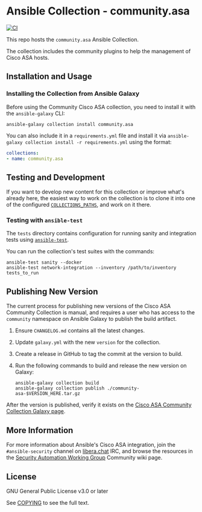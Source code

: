 # Ansible Collection - community.asa

[![CI](https://zuul-ci.org/gated.svg)](https://dashboard.zuul.ansible.com/t/ansible/project/github.com/ansible-collections/community.asa) <!--[![Codecov](https://img.shields.io/codecov/c/github/ansible-collections/community)](https://codecov.io/gh/ansible-collections/community.asa)--> 

This repo hosts the `community.asa` Ansible Collection.

The collection includes the community plugins to help the management of Cisco ASA hosts.


## Installation and Usage

### Installing the Collection from Ansible Galaxy

Before using the Community Cisco ASA collection, you need to install it with the `ansible-galaxy` CLI:

    ansible-galaxy collection install community.asa

You can also include it in a `requirements.yml` file and install it via `ansible-galaxy collection install -r requirements.yml` using the format:

```yaml
collections:
- name: community.asa
```


## Testing and Development

If you want to develop new content for this collection or improve what's already here, the easiest way to work on the collection is to clone it into one of the configured [`COLLECTIONS_PATHS`](https://docs.ansible.com/ansible/latest/reference_appendices/config.html#collections-paths), and work on it there.

### Testing with `ansible-test`

The `tests` directory contains configuration for running sanity and integration tests using [`ansible-test`](https://docs.ansible.com/ansible/latest/dev_guide/testing_integration.html).

You can run the collection's test suites with the commands:

    ansible-test sanity --docker
    ansible-test network-integration --inventory /path/to/inventory tests_to_run


## Publishing New Version

The current process for publishing new versions of the Cisco ASA Community Collection is manual, and requires a user who has access to the `community` namespace on Ansible Galaxy to publish the build artifact.

  1. Ensure `CHANGELOG.md` contains all the latest changes.
  2. Update `galaxy.yml` with the new `version` for the collection.
  3. Create a release in GitHub to tag the commit at the version to build.
  4. Run the following commands to build and release the new version on Galaxy:

     ```
     ansible-galaxy collection build
     ansible-galaxy collection publish ./community-asa-$VERSION_HERE.tar.gz
     ```

After the version is published, verify it exists on the [Cisco ASA Community Collection Galaxy page](https://galaxy.ansible.com/community/asa).


## More Information

For more information about Ansible's Cisco ASA integration, join the `#ansible-security` channel on [libera.chat](https://libera.chat/) IRC, and browse the resources in the [Security Automation Working Group](https://github.com/ansible/community/wiki/Security-Automation) Community wiki page.


## License

GNU General Public License v3.0 or later

See [COPYING](COPYING) to see the full text.

